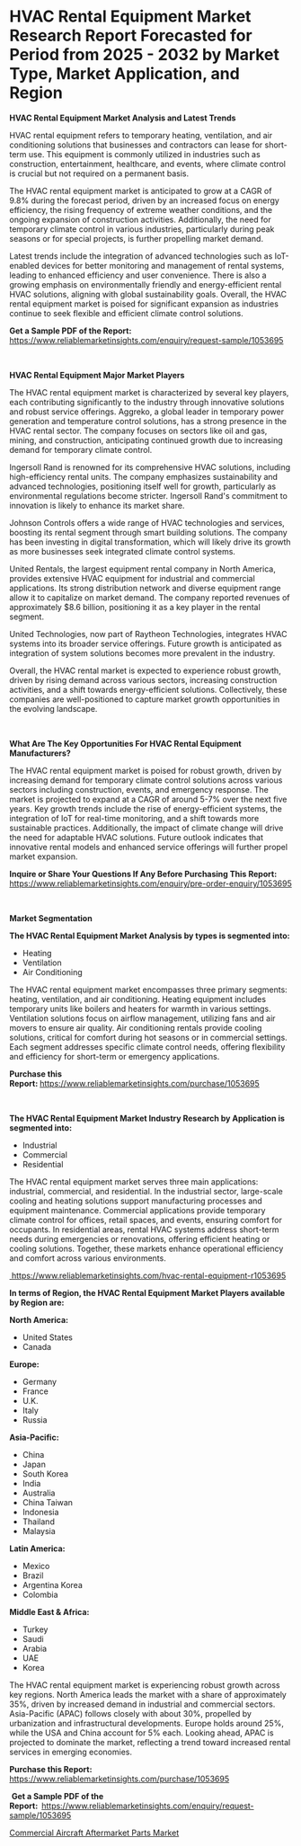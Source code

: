 <p><h1>HVAC Rental Equipment Market Research Report Forecasted for Period from 2025 -  2032 by Market Type, Market Application, and Region</h1></p><p><strong>HVAC Rental Equipment Market Analysis and Latest Trends</strong></p>
<p><p>HVAC rental equipment refers to temporary heating, ventilation, and air conditioning solutions that businesses and contractors can lease for short-term use. This equipment is commonly utilized in industries such as construction, entertainment, healthcare, and events, where climate control is crucial but not required on a permanent basis. </p><p>The HVAC rental equipment market is anticipated to grow at a CAGR of 9.8% during the forecast period, driven by an increased focus on energy efficiency, the rising frequency of extreme weather conditions, and the ongoing expansion of construction activities. Additionally, the need for temporary climate control in various industries, particularly during peak seasons or for special projects, is further propelling market demand. </p><p>Latest trends include the integration of advanced technologies such as IoT-enabled devices for better monitoring and management of rental systems, leading to enhanced efficiency and user convenience. There is also a growing emphasis on environmentally friendly and energy-efficient rental HVAC solutions, aligning with global sustainability goals. Overall, the HVAC rental equipment market is poised for significant expansion as industries continue to seek flexible and efficient climate control solutions.</p></p>
<p><strong>Get a Sample PDF of the Report:&nbsp;</strong> <a href="https://www.reliablemarketinsights.com/enquiry/request-sample/1053695?utm_campaign=3047&utm_medium=2&utm_source=Github&utm_content=ia&utm_term=08042025&utm_id=hvac-rental-equipment">https://www.reliablemarketinsights.com/enquiry/request-sample/1053695</a></p>
<p>&nbsp;</p>
<p><strong>HVAC Rental Equipment Major Market Players</strong></p>
<p><p>The HVAC rental equipment market is characterized by several key players, each contributing significantly to the industry through innovative solutions and robust service offerings. Aggreko, a global leader in temporary power generation and temperature control solutions, has a strong presence in the HVAC rental sector. The company focuses on sectors like oil and gas, mining, and construction, anticipating continued growth due to increasing demand for temporary climate control.</p><p>Ingersoll Rand is renowned for its comprehensive HVAC solutions, including high-efficiency rental units. The company emphasizes sustainability and advanced technologies, positioning itself well for growth, particularly as environmental regulations become stricter. Ingersoll Rand's commitment to innovation is likely to enhance its market share.</p><p>Johnson Controls offers a wide range of HVAC technologies and services, boosting its rental segment through smart building solutions. The company has been investing in digital transformation, which will likely drive its growth as more businesses seek integrated climate control systems.</p><p>United Rentals, the largest equipment rental company in North America, provides extensive HVAC equipment for industrial and commercial applications. Its strong distribution network and diverse equipment range allow it to capitalize on market demand. The company reported revenues of approximately $8.6 billion, positioning it as a key player in the rental segment.</p><p>United Technologies, now part of Raytheon Technologies, integrates HVAC systems into its broader service offerings. Future growth is anticipated as integration of system solutions becomes more prevalent in the industry.</p><p>Overall, the HVAC rental market is expected to experience robust growth, driven by rising demand across various sectors, increasing construction activities, and a shift towards energy-efficient solutions. Collectively, these companies are well-positioned to capture market growth opportunities in the evolving landscape.</p></p>
<p>&nbsp;</p>
<p><strong>What Are The Key Opportunities For HVAC Rental Equipment Manufacturers?</strong></p>
<p><p>The HVAC rental equipment market is poised for robust growth, driven by increasing demand for temporary climate control solutions across various sectors including construction, events, and emergency response. The market is projected to expand at a CAGR of around 5-7% over the next five years. Key growth trends include the rise of energy-efficient systems, the integration of IoT for real-time monitoring, and a shift towards more sustainable practices. Additionally, the impact of climate change will drive the need for adaptable HVAC solutions. Future outlook indicates that innovative rental models and enhanced service offerings will further propel market expansion.</p></p>
<p><strong>Inquire or Share Your Questions If Any Before Purchasing This Report:</strong> <a href="https://www.reliablemarketinsights.com/enquiry/pre-order-enquiry/1053695?utm_campaign=3047&utm_medium=2&utm_source=Github&utm_content=ia&utm_term=08042025&utm_id=hvac-rental-equipment">https://www.reliablemarketinsights.com/enquiry/pre-order-enquiry/1053695</a></p>
<p>&nbsp;</p>
<p><strong>Market Segmentation</strong></p>
<p><strong>The HVAC Rental Equipment Market Analysis by types is segmented into:</strong></p>
<p><ul><li>Heating</li><li>Ventilation</li><li>Air Conditioning</li></ul></p>
<p><p>The HVAC rental equipment market encompasses three primary segments: heating, ventilation, and air conditioning. Heating equipment includes temporary units like boilers and heaters for warmth in various settings. Ventilation solutions focus on airflow management, utilizing fans and air movers to ensure air quality. Air conditioning rentals provide cooling solutions, critical for comfort during hot seasons or in commercial settings. Each segment addresses specific climate control needs, offering flexibility and efficiency for short-term or emergency applications.</p></p>
<p><strong>Purchase this Report:&nbsp;</strong><a href="https://www.reliablemarketinsights.com/purchase/1053695?utm_campaign=3047&utm_medium=2&utm_source=Github&utm_content=ia&utm_term=08042025&utm_id=hvac-rental-equipment">https://www.reliablemarketinsights.com/purchase/1053695</a></p>
<p>&nbsp;</p>
<p><strong>The HVAC Rental Equipment Market Industry Research by Application is segmented into:</strong></p>
<p><ul><li>Industrial</li><li>Commercial</li><li>Residential</li></ul></p>
<p><p>The HVAC rental equipment market serves three main applications: industrial, commercial, and residential. In the industrial sector, large-scale cooling and heating solutions support manufacturing processes and equipment maintenance. Commercial applications provide temporary climate control for offices, retail spaces, and events, ensuring comfort for occupants. In residential areas, rental HVAC systems address short-term needs during emergencies or renovations, offering efficient heating or cooling solutions. Together, these markets enhance operational efficiency and comfort across various environments.</p></p>
<p><a href="https://www.reliablemarketinsights.com/hvac-rental-equipment-r1053695?utm_campaign=3047&utm_medium=2&utm_source=Github&utm_content=ia&utm_term=08042025&utm_id=hvac-rental-equipment">&nbsp;https://www.reliablemarketinsights.com/hvac-rental-equipment-r1053695</a></p>
<p><strong>In terms of Region, the HVAC Rental Equipment Market Players available by Region are:</strong></p>
<p>
    <p> <strong> North America: </strong>
        <ul>
            <li>United States</li>
            <li>Canada</li>
        </ul>
        </p> 
    <p> <strong> Europe: </strong>
        <ul>
            <li>Germany</li>
            <li>France</li>
            <li>U.K.</li>
            <li>Italy</li>
            <li>Russia</li>
        </ul>
        </p> 
    <p> <strong> Asia-Pacific: </strong>
        <ul>
            <li>China</li>
            <li>Japan</li>
            <li>South Korea</li>
            <li>India</li>
            <li>Australia</li>
            <li>China Taiwan</li>
            <li>Indonesia</li>
            <li>Thailand</li>
            <li>Malaysia</li>
        </ul>
        </p> 
    <p> <strong> Latin America: </strong>
        <ul>
            <li>Mexico</li>
            <li>Brazil</li>
            <li>Argentina Korea</li>
            <li>Colombia</li>
        </ul>
        </p> 
    <p> <strong> Middle East & Africa: </strong>
        <ul>
            <li>Turkey</li>
            <li>Saudi</li>
            <li>Arabia</li>
            <li>UAE</li>
            <li>Korea</li>
        </ul>
    </p>
    </p>
<p><p>The HVAC rental equipment market is experiencing robust growth across key regions. North America leads the market with a share of approximately 35%, driven by increased demand in industrial and commercial sectors. Asia-Pacific (APAC) follows closely with about 30%, propelled by urbanization and infrastructural developments. Europe holds around 25%, while the USA and China account for 5% each. Looking ahead, APAC is projected to dominate the market, reflecting a trend toward increased rental services in emerging economies.</p></p>
<p><strong>Purchase this Report: </strong><a href="https://www.reliablemarketinsights.com/purchase/1053695?utm_campaign=3047&utm_medium=2&utm_source=Github&utm_content=ia&utm_term=08042025&utm_id=hvac-rental-equipment">https://www.reliablemarketinsights.com/purchase/1053695</a></p>
<p>&nbsp;<strong>Get a Sample PDF of the Report:&nbsp;&nbsp;</strong><a href="https://www.reliablemarketinsights.com/enquiry/request-sample/1053695?utm_campaign=3047&utm_medium=2&utm_source=Github&utm_content=ia&utm_term=08042025&utm_id=hvac-rental-equipment">https://www.reliablemarketinsights.com/enquiry/request-sample/1053695</a></p>
<p><strong></strong></p>
<p><p><a href="https://github.com/amoakuolaopa/Market-Research-Report-List-1/blob/main/commercial-aircraft-aftermarket-parts-market.md?utm_campaign=3047&utm_medium=2&utm_source=Github&utm_content=ia&utm_term=08042025&utm_id=hvac-rental-equipment">Commercial Aircraft Aftermarket Parts Market</a></p></p>